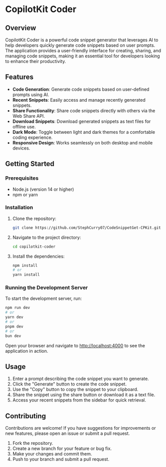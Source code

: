 # CopilotKit Coder

## Overview

CopilotKit Coder is a powerful code snippet generator that leverages AI to help developers quickly generate code snippets based on user prompts. The application provides a user-friendly interface for creating, sharing, and managing code snippets, making it an essential tool for developers looking to enhance their productivity.

## Features

- **Code Generation**: Generate code snippets based on user-defined prompts using AI.
- **Recent Snippets**: Easily access and manage recently generated snippets.
- **Share Functionality**: Share code snippets directly with others via the Web Share API.
- **Download Snippets**: Download generated snippets as text files for offline use.
- **Dark Mode**: Toggle between light and dark themes for a comfortable coding experience.
- **Responsive Design**: Works seamlessly on both desktop and mobile devices.

## Getting Started

### Prerequisites

- Node.js (version 14 or higher)
- npm or yarn

### Installation

1. Clone the repository:

   ```bash
   git clone https://github.com/StephCurry07/CodeSnippetGet-CPKit.git
   ```

2. Navigate to the project directory:

   ```bash
   cd copilotkit-coder
   ```

3. Install the dependencies:

   ```bash
   npm install
   # or
   yarn install
   ```

### Running the Development Server

To start the development server, run:

```bash
npm run dev
# or
yarn dev
# or
pnpm dev
# or
bun dev
```

Open your browser and navigate to [http://localhost:4000](http://localhost:4000) to see the application in action.

## Usage

1. Enter a prompt describing the code snippet you want to generate.
2. Click the "Generate" button to create the code snippet.
3. Use the "Copy" button to copy the snippet to your clipboard.
4. Share the snippet using the share button or download it as a text file.
5. Access your recent snippets from the sidebar for quick retrieval.

## Contributing

Contributions are welcome! If you have suggestions for improvements or new features, please open an issue or submit a pull request.

1. Fork the repository.
2. Create a new branch for your feature or bug fix.
3. Make your changes and commit them.
4. Push to your branch and submit a pull request.

